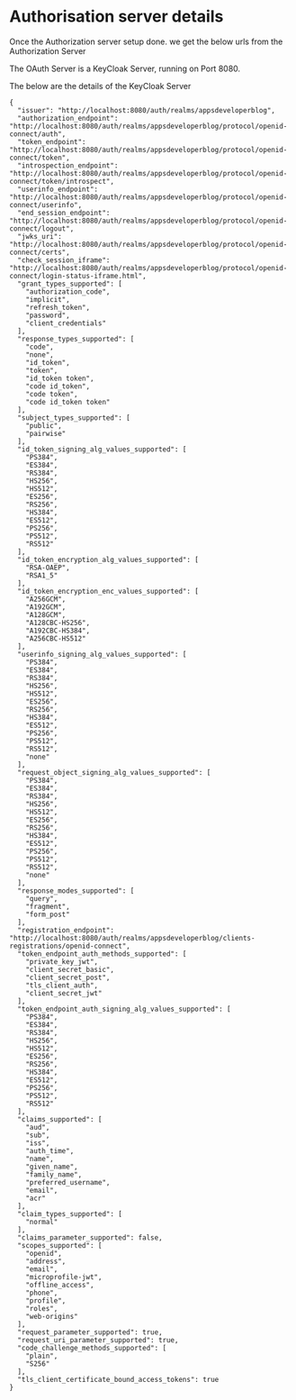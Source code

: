 # Authorisation server details

Once the Authorization server setup done. we get the below urls from the Authorization Server

The OAuth Server is a KeyCloak Server, running on Port 8080.

The below are the details of the KeyCloak Server

    {
      "issuer": "http://localhost:8080/auth/realms/appsdeveloperblog",
      "authorization_endpoint": "http://localhost:8080/auth/realms/appsdeveloperblog/protocol/openid-connect/auth",
      "token_endpoint": "http://localhost:8080/auth/realms/appsdeveloperblog/protocol/openid-connect/token",
      "introspection_endpoint": "http://localhost:8080/auth/realms/appsdeveloperblog/protocol/openid-connect/token/introspect",
      "userinfo_endpoint": "http://localhost:8080/auth/realms/appsdeveloperblog/protocol/openid-connect/userinfo",
      "end_session_endpoint": "http://localhost:8080/auth/realms/appsdeveloperblog/protocol/openid-connect/logout",
      "jwks_uri": "http://localhost:8080/auth/realms/appsdeveloperblog/protocol/openid-connect/certs",
      "check_session_iframe": "http://localhost:8080/auth/realms/appsdeveloperblog/protocol/openid-connect/login-status-iframe.html",
      "grant_types_supported": [
        "authorization_code",
        "implicit",
        "refresh_token",
        "password",
        "client_credentials"
      ],
      "response_types_supported": [
        "code",
        "none",
        "id_token",
        "token",
        "id_token token",
        "code id_token",
        "code token",
        "code id_token token"
      ],
      "subject_types_supported": [
        "public",
        "pairwise"
      ],
      "id_token_signing_alg_values_supported": [
        "PS384",
        "ES384",
        "RS384",
        "HS256",
        "HS512",
        "ES256",
        "RS256",
        "HS384",
        "ES512",
        "PS256",
        "PS512",
        "RS512"
      ],
      "id_token_encryption_alg_values_supported": [
        "RSA-OAEP",
        "RSA1_5"
      ],
      "id_token_encryption_enc_values_supported": [
        "A256GCM",
        "A192GCM",
        "A128GCM",
        "A128CBC-HS256",
        "A192CBC-HS384",
        "A256CBC-HS512"
      ],
      "userinfo_signing_alg_values_supported": [
        "PS384",
        "ES384",
        "RS384",
        "HS256",
        "HS512",
        "ES256",
        "RS256",
        "HS384",
        "ES512",
        "PS256",
        "PS512",
        "RS512",
        "none"
      ],
      "request_object_signing_alg_values_supported": [
        "PS384",
        "ES384",
        "RS384",
        "HS256",
        "HS512",
        "ES256",
        "RS256",
        "HS384",
        "ES512",
        "PS256",
        "PS512",
        "RS512",
        "none"
      ],
      "response_modes_supported": [
        "query",
        "fragment",
        "form_post"
      ],
      "registration_endpoint": "http://localhost:8080/auth/realms/appsdeveloperblog/clients-registrations/openid-connect",
      "token_endpoint_auth_methods_supported": [
        "private_key_jwt",
        "client_secret_basic",
        "client_secret_post",
        "tls_client_auth",
        "client_secret_jwt"
      ],
      "token_endpoint_auth_signing_alg_values_supported": [
        "PS384",
        "ES384",
        "RS384",
        "HS256",
        "HS512",
        "ES256",
        "RS256",
        "HS384",
        "ES512",
        "PS256",
        "PS512",
        "RS512"
      ],
      "claims_supported": [
        "aud",
        "sub",
        "iss",
        "auth_time",
        "name",
        "given_name",
        "family_name",
        "preferred_username",
        "email",
        "acr"
      ],
      "claim_types_supported": [
        "normal"
      ],
      "claims_parameter_supported": false,
      "scopes_supported": [
        "openid",
        "address",
        "email",
        "microprofile-jwt",
        "offline_access",
        "phone",
        "profile",
        "roles",
        "web-origins"
      ],
      "request_parameter_supported": true,
      "request_uri_parameter_supported": true,
      "code_challenge_methods_supported": [
        "plain",
        "S256"
      ],
      "tls_client_certificate_bound_access_tokens": true
    }